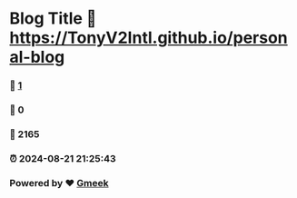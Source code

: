 # Blog Title :link: https://TonyV2Intl.github.io/personal-blog 
### :page_facing_up: [1](https://TonyV2Intl.github.io/personal-blog/tag.html) 
### :speech_balloon: 0 
### :hibiscus: 2165 
### :alarm_clock: 2024-08-21 21:25:43 
### Powered by :heart: [Gmeek](https://github.com/Meekdai/Gmeek)
